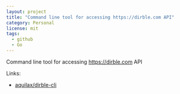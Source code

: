 ```yaml
---
layout: project
title: "Command line tool for accessing https://dirble.com API"
category: Personal
license: mit
tags:
  - github
  - Go
---
```


Command line tool for accessing https://dirble.com API

Links:

* [aquilax/dirble-cli](https://github.com/aquilax/dirble-cli)
